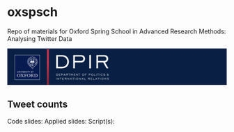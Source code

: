 # oxspsch
Repo of  materials for Oxford Spring School in Advanced Research Methods: Analysing Twitter Data

![Alt Text](coursebanner.png)

## Tweet counts

Code slides:
Applied slides: 
Script(s):